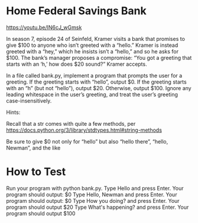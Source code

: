# Home Federal Savings Bank
https://youtu.be/IN6cJ_wGmsk

In season 7, episode 24 of Seinfeld, Kramer visits a bank that promises to give $100 to anyone who isn’t greeted with a “hello.” Kramer is instead greeted with a “hey,” which he insists isn’t a “hello,” and so he asks for $100. The bank’s manager proposes a compromise: “You got a greeting that starts with an ‘h,’ how does $20 sound?” Kramer accepts.

In a file called bank.py, implement a program that prompts the user for a greeting. If the greeting starts with “hello”, output $0. If the greeting starts with an “h” (but not “hello”), output $20. Otherwise, output $100. Ignore any leading whitespace in the user’s greeting, and treat the user’s greeting case-insensitively.

Hints:

Recall that a str comes with quite a few methods, per https://docs.python.org/3/library/stdtypes.html#string-methods

Be sure to give $0 not only for “hello” but also “hello there”, “hello, Newman”, and the like

# How to Test
Run your program with python bank.py.
Type Hello and press Enter. Your program should output:
$0 
Type Hello, Newman and press Enter. Your program should output:
$0
Type How you doing? and press Enter. Your program should output
$20
Type What's happening? and press Enter. Your program should output
$100
